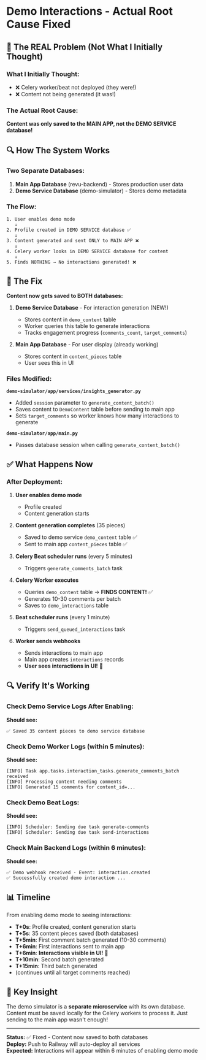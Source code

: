 # Demo Interactions - Actual Root Cause Fixed

## 🔴 The REAL Problem (Not What I Initially Thought)

### What I Initially Thought:
- ❌ Celery worker/beat not deployed (they were!)
- ❌ Content not being generated (it was!)

### The Actual Root Cause:
**Content was only saved to the MAIN APP, not the DEMO SERVICE database!**

## 🔍 How The System Works

### Two Separate Databases:
1. **Main App Database** (revu-backend) - Stores production user data
2. **Demo Service Database** (demo-simulator) - Stores demo metadata

### The Flow:

```
1. User enables demo mode
   ↓
2. Profile created in DEMO SERVICE database ✅
   ↓
3. Content generated and sent ONLY to MAIN APP ❌
   ↓
4. Celery worker looks in DEMO SERVICE database for content
   ↓
5. Finds NOTHING → No interactions generated! ❌
```

## 🎯 The Fix

**Content now gets saved to BOTH databases:**

1. **Demo Service Database** - For interaction generation (NEW!)
   - Stores content in `demo_content` table
   - Worker queries this table to generate interactions
   - Tracks engagement progress (`comments_count`, `target_comments`)

2. **Main App Database** - For user display (already working)
   - Stores content in `content_pieces` table
   - User sees this in UI

### Files Modified:

**`demo-simulator/app/services/insights_generator.py`**
- Added `session` parameter to `generate_content_batch()`
- Saves content to `DemoContent` table before sending to main app
- Sets `target_comments` so worker knows how many interactions to generate

**`demo-simulator/app/main.py`**
- Passes database session when calling `generate_content_batch()`

## ✅ What Happens Now

### After Deployment:

1. **User enables demo mode**
   - Profile created
   - Content generation starts

2. **Content generation completes** (35 pieces)
   - Saved to demo service `demo_content` table ✅
   - Sent to main app `content_pieces` table ✅

3. **Celery Beat scheduler runs** (every 5 minutes)
   - Triggers `generate_comments_batch` task

4. **Celery Worker executes**
   - Queries `demo_content` table → **FINDS CONTENT!** ✅
   - Generates 10-30 comments per batch
   - Saves to `demo_interactions` table

5. **Beat scheduler runs** (every 1 minute)
   - Triggers `send_queued_interactions` task

6. **Worker sends webhooks**
   - Sends interactions to main app
   - Main app creates `interactions` records
   - **User sees interactions in UI!** 🎉

## 🔍 Verify It's Working

### Check Demo Service Logs After Enabling:

**Should see:**
```
✅ Saved 35 content pieces to demo service database
```

### Check Demo Worker Logs (within 5 minutes):

**Should see:**
```
[INFO] Task app.tasks.interaction_tasks.generate_comments_batch received
[INFO] Processing content needing comments
[INFO] Generated 15 comments for content_id=...
```

### Check Demo Beat Logs:

**Should see:**
```
[INFO] Scheduler: Sending due task generate-comments
[INFO] Scheduler: Sending due task send-interactions
```

### Check Main Backend Logs (within 6 minutes):

**Should see:**
```
✅ Demo webhook received - Event: interaction.created
✅ Successfully created demo interaction ...
```

## 📊 Timeline

From enabling demo mode to seeing interactions:

- **T+0s**: Profile created, content generation starts
- **T+5s**: 35 content pieces saved (both databases)
- **T+5min**: First comment batch generated (10-30 comments)
- **T+6min**: First interactions sent to main app
- **T+6min**: **Interactions visible in UI!** 🎉
- **T+10min**: Second batch generated
- **T+15min**: Third batch generated
- (continues until all target comments reached)

## 🎯 Key Insight

The demo simulator is a **separate microservice** with its own database. Content must be saved locally for the Celery workers to process it. Just sending to the main app wasn't enough!

---

**Status:** ✅ Fixed - Content now saved to both databases  
**Deploy:** Push to Railway will auto-deploy all services  
**Expected:** Interactions will appear within 6 minutes of enabling demo mode
